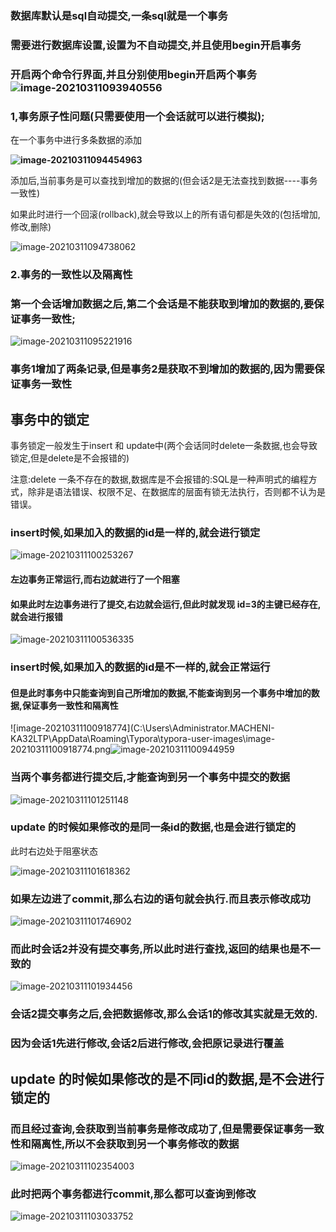 ### 数据库默认是sql自动提交,一条sql就是一个事务

### 需要进行数据库设置,设置为不自动提交,并且使用begin开启事务

### 开启两个命令行界面,并且分别使用begin开启两个事务![image-20210311093940556](C:\Users\Administrator.MACHENI-KA32LTP\AppData\Roaming\Typora\typora-user-images\image-20210311093940556.png)

### 1,事务原子性问题(只需要使用一个会话就可以进行模拟);

在一个事务中进行多条数据的添加

**![image-20210311094454963](C:\Users\Administrator.MACHENI-KA32LTP\AppData\Roaming\Typora\typora-user-images\image-20210311094454963.png)**

添加后,当前事务是可以查找到增加的数据的(但会话2是无法查找到数据----事务一致性)

如果此时进行一个回滚(rollback),就会导致以上的所有语句都是失效的(包括增加,修改,删除)

![image-20210311094738062](C:\Users\Administrator.MACHENI-KA32LTP\AppData\Roaming\Typora\typora-user-images\image-20210311094738062.png)



### 2.事务的一致性以及隔离性

### 第一个会话增加数据之后,第二个会话是不能获取到增加的数据的,要保证事务一致性;

![image-20210311095221916](C:\Users\Administrator.MACHENI-KA32LTP\AppData\Roaming\Typora\typora-user-images\image-20210311095221916.png)

### 事务1增加了两条记录,但是事务2是获取不到增加的数据的,因为需要保证事务一致性





## 事务中的锁定

事务锁定一般发生于insert 和 update中(两个会话同时delete一条数据,也会导致锁定,但是delete是不会报错的)

注意:delete 一条不存在的数据,数据库是不会报错的:SQL是一种声明式的编程方式，除非是语法错误、权限不足、在数据库的层面有锁无法执行，否则都不认为是错误。

### insert时候,如果加入的数据的id是一样的,就会进行锁定

![image-20210311100253267](C:\Users\Administrator.MACHENI-KA32LTP\AppData\Roaming\Typora\typora-user-images\image-20210311100253267.png)

#### 左边事务正常运行,而右边就进行了一个阻塞

#### 如果此时左边事务进行了提交,右边就会运行,但此时就发现 id=3的主键已经存在,就会进行报错

![image-20210311100536335](C:\Users\Administrator.MACHENI-KA32LTP\AppData\Roaming\Typora\typora-user-images\image-20210311100536335.png)





### insert时候,如果加入的数据的id是不一样的,就会正常运行

#### 但是此时事务中只能查询到自己所增加的数据,不能查询到另一个事务中增加的数据,保证事务一致性和隔离性

![image-20210311100918774](C:\Users\Administrator.MACHENI-KA32LTP\AppData\Roaming\Typora\typora-user-images\image-20210311100918774.png![image-20210311100944959](C:\Users\Administrator.MACHENI-KA32LTP\AppData\Roaming\Typora\typora-user-images\image-20210311100944959.png)

### 当两个事务都进行提交后,才能查询到另一个事务中提交的数据

![image-20210311101251148](C:\Users\Administrator.MACHENI-KA32LTP\AppData\Roaming\Typora\typora-user-images\image-20210311101251148.png)





### update 的时候如果修改的是同一条id的数据,也是会进行锁定的

此时右边处于阻塞状态

![image-20210311101618362](C:\Users\Administrator.MACHENI-KA32LTP\AppData\Roaming\Typora\typora-user-images\image-20210311101618362.png)

### 如果左边进了commit,那么右边的语句就会执行.而且表示修改成功

![image-20210311101746902](C:\Users\Administrator.MACHENI-KA32LTP\AppData\Roaming\Typora\typora-user-images\image-20210311101746902.png)

### 而此时会话2并没有提交事务,所以此时进行查找,返回的结果也是不一致的

![image-20210311101934456](C:\Users\Administrator.MACHENI-KA32LTP\AppData\Roaming\Typora\typora-user-images\image-20210311101934456.png)

### 会话2提交事务之后,会把数据修改,那么会话1的修改其实就是无效的.

### 因为会话1先进行修改,会话2后进行修改,会把原记录进行覆盖





## update 的时候如果修改的是不同id的数据,是不会进行锁定的

### 而且经过查询,会获取到当前事务是修改成功了,但是需要保证事务一致性和隔离性,所以不会获取到另一个事务修改的数据

![image-20210311102354003](C:\Users\Administrator.MACHENI-KA32LTP\AppData\Roaming\Typora\typora-user-images\image-20210311102354003.png)

### 此时把两个事务都进行commit,那么都可以查询到修改

![image-20210311103033752](C:\Users\Administrator.MACHENI-KA32LTP\AppData\Roaming\Typora\typora-user-images\image-20210311103033752.png)